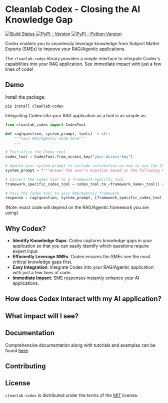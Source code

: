 # Cleanlab Codex - Closing the AI Knowledge Gap

[![Build Status](https://github.com/cleanlab/cleanlab-codex/actions/workflows/ci.yml/badge.svg)](https://github.com/cleanlab/cleanlab-codex/actions/workflows/ci.yml) [![PyPI - Version](https://img.shields.io/pypi/v/cleanlab-codex.svg)](https://pypi.org/project/cleanlab-codex) [![PyPI - Python Version](https://img.shields.io/pypi/pyversions/cleanlab-codex.svg)](https://pypi.org/project/cleanlab-codex)

Codex enables you to seamlessly leverage knowledge from Subject Matter Experts (SMEs) to improve your RAG/Agentic applications.

The `cleanlab-codex` library provides a simple interface to integrate Codex's capabilities into your RAG application. 
See immediate impact with just a few lines of code!

## Demo

Install the package:

```console
pip install cleanlab-codex
```

Integrating Codex into your RAG application as a tool is as simple as:

```python
from cleanlab_codex import CodexTool

def rag(question, system_prompt, tools) -> str:
    """Your RAG/Agentic code here"""
    ...

# Initialize the Codex tool
codex_tool = CodexTool.from_access_key("your-access-key")

# Update your system prompt to include information on how to use the Codex tool
system_prompt = f"""Answer the user's Question based on the following Context. If the Context doesn't adequately address the Question, use the {codex_tool.tool_name} tool to ask an outside expert."""

# Convert the Codex tool to a framework-specific tool
framework_specific_codex_tool = codex_tool.to_<framework_name>_tool() # i.e. codex_tool.to_llamaindex_tool(), codex_tool.to_openai_tool(), etc.

# Pass the Codex tool to your RAG/Agentic framework
response = rag(question, system_prompt, [framework_specific_codex_tool])
```

(Note: exact code will depend on the RAG/Agentic framework you are using)
<!-- TODO: add demo video -->
<!-- Video should show Codex tool added to a RAG system, question asked that requires knowledge from an outside expert, Codex tool used to ask an outside expert, and expert response returned to the user -->

## Why Codex?
- **Identify Knowledge Gaps**: Codex captures knowledge gaps in your application so that you can easily identify which questions require expert input.
- **Efficiently Leverage SMEs**: Codex ensures the SMEs see the most critical knowledge gaps first.   <!-- not sure if we should include this rn since it's not implemented yet -->
- **Easy Integration**: Integrate Codex into your RAG/Agentic application with just a few lines of code.
- **Immediate Impact**: SME responses instantly enhance your AI applications.

## How does Codex interact with my AI application?
<!-- TODO: add architecture diagram w/ brief explanation -->


## What impact will I see?
<!-- TODO: benchmarks -->

## Documentation

Comprehensive documentation along with tutorials and examples can be found [here](https://help.cleanlab.ai/codex).

## Contributing
<!-- TODO: add contributing section or consider leaving out for now -->

## License

`cleanlab-codex` is distributed under the terms of the [MIT](https://spdx.org/licenses/MIT.html) license.
